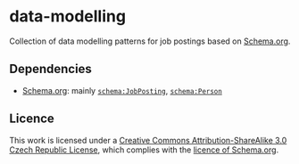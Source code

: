 data-modelling
==============

Collection of data modelling patterns for job postings based on [Schema.org](http://schema.org).

Dependencies
------------

* [Schema.org](http://schema.org): mainly [`schema:JobPosting`](http://schema.org/JobPosting), [`schema:Person`](http://schema.org/Person)

Licence
-------

This work is licensed under a [Creative Commons Attribution-ShareAlike 3.0 Czech Republic License](http://creativecommons.org/licenses/by-sa/3.0/cz/), which complies with the [licence of Schema.org](http://schema.org/docs/terms.html).
